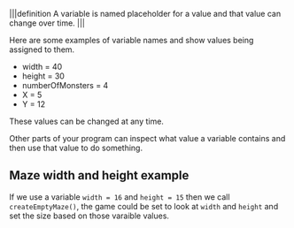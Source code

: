 |||definition
A variable is named placeholder for a value and that value can change over time.
|||

Here are some examples of variable names and show values being assigned to them.

- width = 40
- height = 30
- numberOfMonsters = 4
- X = 5
- Y = 12

These values can be changed at any time. 

Other parts of your program can inspect what value a variable contains and then use that value to do something.

## Maze width and height example
If we use a variable `width = 16` and `height = 15` then we call `createEmptyMaze()`, the game could be set to look at `width` and `height` and set the size based on those varaible values.

